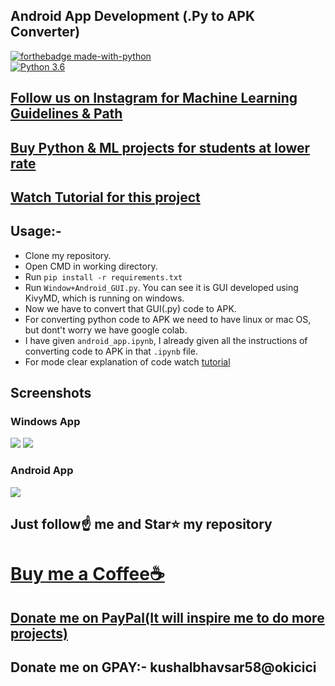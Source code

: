 ##  Android App Development (.Py to APK Converter)

[![forthebadge made-with-python](http://ForTheBadge.com/images/badges/made-with-python.svg)](https://www.python.org/)                 
[![Python 3.6](https://img.shields.io/badge/python-3.6-blue.svg)](https://www.python.org/downloads/release/python-360/)   

## [Follow us on Instagram for Machine Learning Guidelines & Path](https://www.instagram.com/machine_learning_hub.ai/)
## [Buy Python & ML projects for students at lower rate](https://www.instamojo.com/kushalbhavsar1820)
## [Watch Tutorial for this project](https://youtu.be/zBHqrSm-NSE)

## Usage:-

- Clone my repository.
- Open CMD in working directory.
- Run `pip install -r requirements.txt`
- Run `Window+Android_GUI.py`. You can see it is GUI developed using KivyMD, which is running on windows. 
- Now we have to convert that GUI(.py) code to APK.
- For converting python code to APK we need to have linux or mac OS, but dont't worry we have google colab.
- I have given `android_app.ipynb`, I already given all the instructions of converting code to APK in that `.ipynb` file.
- For mode clear explanation of code watch [tutorial](https://youtu.be/zBHqrSm-NSE)

## Screenshots

### Windows App 
<img src="https://github.com/Spidy20/Python_To_APK/blob/master/Screenshot%20(81).png">
<img src="https://github.com/Spidy20/Python_To_APK/blob/master/Screenshot%20(82).png">

### Android App
<img src="https://github.com/Spidy20/Python_To_APK/blob/master/and.jpg">

## Just follow☝️ me and Star⭐ my repository 

# [Buy me a Coffee☕](https://www.buymeacoffee.com/spidy20)
## [Donate me on PayPal(It will inspire me to do more projects)](https://www.paypal.me/spidy1820)
## Donate me on GPAY:- kushalbhavsar58@okicici
